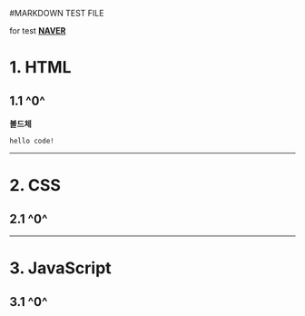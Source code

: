 #MARKDOWN TEST FILE

for test
[**NAVER**](https://www.naver.com/)

# 1. HTML
## 1.1 ^0^
**볼드체**
```
hello code!
```

****

# 2. CSS
## 2.1 ^0^

****

# 3. JavaScript
## 3.1 ^0^
